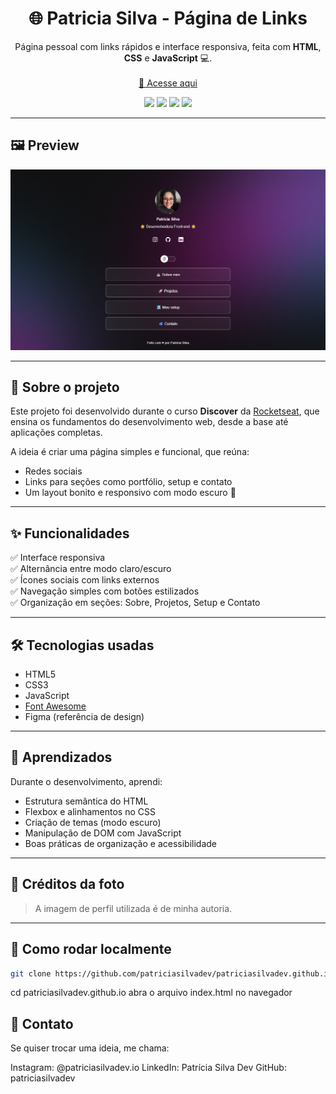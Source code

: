 <h1 align="center">🌐 Patricia Silva - Página de Links</h1>

<p align="center">
  Página pessoal com links rápidos e interface responsiva, feita com <strong>HTML</strong>, <strong>CSS</strong> e <strong>JavaScript</strong> 💻.
  <br>
  <br>
  <a href="https://patriciasilvadev.github.io/" target="_blank">🔗 Acesse aqui</a>
</p>

<p align="center">
  <img src="https://img.shields.io/badge/Feito%20com-Rocketseat%20Discover-%237159c1?style=flat&logo=rocket&logoColor=white"/>
  <img src="https://img.shields.io/badge/HTML5-E34F26?style=flat&logo=html5&logoColor=white" />
  <img src="https://img.shields.io/badge/CSS3-1572B6?style=flat&logo=css3&logoColor=white" />
  <img src="https://img.shields.io/badge/JavaScript-F7DF1E?style=flat&logo=javascript&logoColor=black" />
</p>

---

## 🖼️ Preview

<div align="center">
  <img src="./screenshot.png" alt="Capa do projeto" width="600px" />
</div>

---

## 📌 Sobre o projeto

Este projeto foi desenvolvido durante o curso **Discover** da [Rocketseat](https://www.rocketseat.com.br/), que ensina os fundamentos do desenvolvimento web, desde a base até aplicações completas.

A ideia é criar uma página simples e funcional, que reúna:

- Redes sociais
- Links para seções como portfólio, setup e contato
- Um layout bonito e responsivo com modo escuro 🌙

---

## ✨ Funcionalidades

✅ Interface responsiva  
✅ Alternância entre modo claro/escuro  
✅ Ícones sociais com links externos  
✅ Navegação simples com botões estilizados  
✅ Organização em seções: Sobre, Projetos, Setup e Contato

---

## 🛠️ Tecnologias usadas

- HTML5
- CSS3
- JavaScript
- [Font Awesome](https://fontawesome.com/)
- Figma (referência de design)

---

## 🧠 Aprendizados

Durante o desenvolvimento, aprendi:

- Estrutura semântica do HTML
- Flexbox e alinhamentos no CSS
- Criação de temas (modo escuro)
- Manipulação de DOM com JavaScript
- Boas práticas de organização e acessibilidade

---

## 📸 Créditos da foto

> A imagem de perfil utilizada é de minha autoria.

---

## 🚀 Como rodar localmente

```bash
git clone https://github.com/patriciasilvadev/patriciasilvadev.github.io
```
cd patriciasilvadev.github.io
abra o arquivo index.html no navegador

## 💌 Contato
Se quiser trocar uma ideia, me chama:

Instagram: @patriciasilvadev.io
LinkedIn: Patrícia Silva Dev
GitHub: patriciasilvadev
